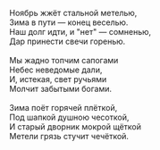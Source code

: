 Ноябрь жжёт стальной метелью,<br />
Зима в пути — конец веселью.<br />
Наш долг идти, и "нет" — сомненью,<br />
Дар принести свечи горенью.<br />
<br />
Мы жадно топчим сапогами<br />
Небес неведомые дали,<br />
И, истекая, свет ручьями<br />
Молчит забытыми богами.<br />
<br />
Зима поёт горячей плёткой,<br />
Под шапкой душною чесоткой,<br />
И старый дворник мокрой щёткой<br />
Метели грязь стучит чечёткой.